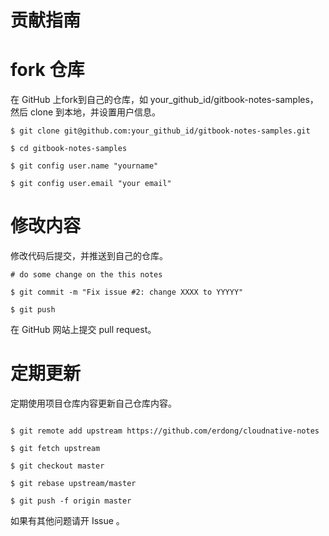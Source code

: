 # 贡献指南

# fork 仓库

在 GitHub 上fork到自己的仓库，如 your_github_id/gitbook-notes-samples，然后 clone 到本地，并设置用户信息。

```
$ git clone git@github.com:your_github_id/gitbook-notes-samples.git

$ cd gitbook-notes-samples

$ git config user.name "yourname"

$ git config user.email "your email"
```

# 修改内容
修改代码后提交，并推送到自己的仓库。

```
# do some change on the this notes

$ git commit -m "Fix issue #2: change XXXX to YYYYY"

$ git push
```

在 GitHub 网站上提交 pull request。

# 定期更新
定期使用项目仓库内容更新自己仓库内容。

```

$ git remote add upstream https://github.com/erdong/cloudnative-notes

$ git fetch upstream

$ git checkout master

$ git rebase upstream/master

$ git push -f origin master

```

如果有其他问题请开 Issue 。
